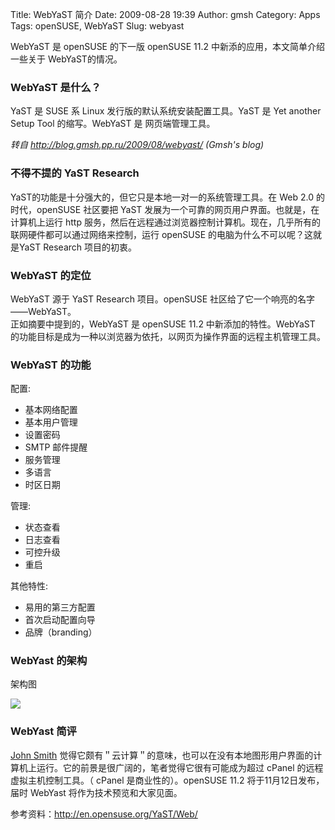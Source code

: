 Title: WebYaST 简介
Date: 2009-08-28 19:39
Author: gmsh
Category: Apps
Tags: openSUSE, WebYaST
Slug: webyast

WebYaST 是 openSUSE 的下一版 openSUSE 11.2
中新添的应用，本文简单介绍一些关于 WebYaST的情况。

### WebYaST 是什么？

YaST 是 SUSE 系 Linux 发行版的默认系统安装配置工具。YaST 是 Yet another
Setup Tool 的缩写。WebYaST 是 网页端管理工具。

*转自 <http://blog.gmsh.pp.ru/2009/08/webyast/> (Gmsh's blog)*

### 不得不提的 YaST Research

YaST的功能是十分强大的，但它只是本地一对一的系统管理工具。在 Web 2.0
的时代，openSUSE 社区要把 YaST
发展为一个可靠的网页用户界面。也就是，在计算机上运行 http
服务，然后在远程通过浏览器控制计算机。现在，几乎所有的联网硬件都可以通过网络来控制，运行
openSUSE 的电脑为什么不可以呢？这就是YaST Research 项目的初衷。

### WebYaST 的定位

WebYaST 源于 YaST Research 项目。openSUSE
社区给了它一个响亮的名字——WebYaST。  
正如摘要中提到的，WebYaST 是 openSUSE 11.2 中新添加的特性。WebYaST
的功能目标是成为一种以浏览器为依托，以网页为操作界面的远程主机管理工具。

### WebYaST 的功能

配置:

-   基本网络配置
-   基本用户管理
-   设置密码
-   SMTP 邮件提醒
-   服务管理
-   多语言
-   时区日期

管理:

-   状态查看
-   日志查看
-   可控升级
-   重启

其他特性:

-   易用的第三方配置
-   首次启动配置向导
-   品牌（branding）

### WebYast 的架构

架构图  

[![](http://i.linuxtoy.org/images/2009/08/webyastarchitecture.jpeg)](http://i.linuxtoy.org/images/2009/08/webyastarchitecture.jpeg)

### WebYast 简评

[John Smith](http://linuxtoy.org/archives/author/gmsh/)
觉得它颇有＂云计算＂的意味，也可以在没有本地图形用户界面的计算机上运行。它的前景是很广阔的，笔者觉得它很有可能成为超过
cPanel 的远程虚拟主机控制工具。（ cPanel 是商业性的）。openSUSE 11.2
将于11月12日发布，届时 WebYast 将作为技术预览和大家见面。

参考资料：http://en.opensuse.org/YaST/Web/
